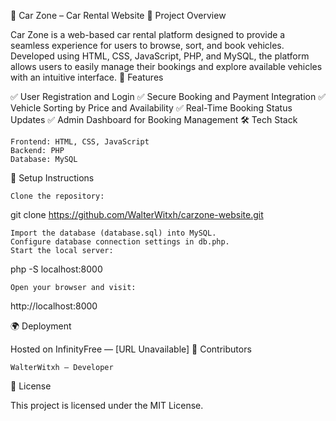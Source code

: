 🚗 Car Zone – Car Rental Website
📌 Project Overview

Car Zone is a web-based car rental platform designed to provide a seamless experience for users to browse, sort, and book vehicles. Developed using HTML, CSS, JavaScript, PHP, and MySQL, the platform allows users to easily manage their bookings and explore available vehicles with an intuitive interface.
🌟 Features

✅ User Registration and Login
✅ Secure Booking and Payment Integration
✅ Vehicle Sorting by Price and Availability
✅ Real-Time Booking Status Updates
✅ Admin Dashboard for Booking Management
🛠️ Tech Stack

    Frontend: HTML, CSS, JavaScript
    Backend: PHP
    Database: MySQL

🚀 Setup Instructions

    Clone the repository:

git clone https://github.com/WalterWitxh/carzone-website.git

    Import the database (database.sql) into MySQL.
    Configure database connection settings in db.php.
    Start the local server:

php -S localhost:8000

    Open your browser and visit:

http://localhost:8000

🌍 Deployment

Hosted on InfinityFree — [URL Unavailable]
👥 Contributors

    WalterWitxh – Developer

📝 License

This project is licensed under the MIT License.

